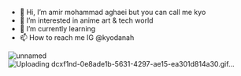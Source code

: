 - 👋 Hi, I’m amir mohammad aghaei but you can call me kyo
- 👀 I’m interested in anime art & tech world
- 🌱 I’m currently learning 
- 📫 How to reach me IG @kyodanah
  
![unnamed](https://github.com/0kyo01/0kyo01/assets/159122455/64fdbfdd-20fa-4c25-9262-0c0793dd4536)![Uploading dcxf1nd-0e8ade1b-5631-4297-ae15-ea301d814a30.gif…]()


<!---
0kyo01/0kyo01 is a ✨ special ✨ repository because its `README.md` (this file) appears on your GitHub profile.
You can click the Preview link to take a look at your changes.
--->
